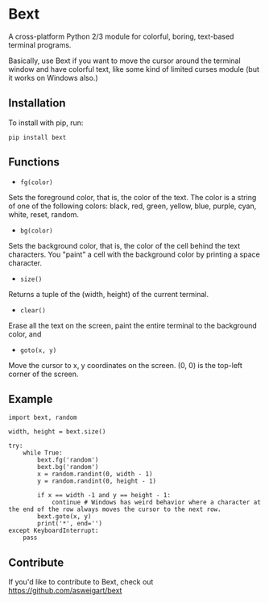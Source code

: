 Bext
======

A cross-platform Python 2/3 module for colorful, boring, text-based terminal programs.

Basically, use Bext if you want to move the cursor around the terminal window and have colorful text, like some kind of limited curses module (but it works on Windows also.)

Installation
------------

To install with pip, run:

    pip install bext

Functions
---------

* ``fg(color)``

Sets the foreground color, that is, the color of the text. The color is a string of one of the following colors: black, red, green, yellow, blue, purple, cyan, white, reset, random.

* ``bg(color)``

Sets the background color, that is, the color of the cell behind the text characters. You "paint" a cell with the background color by printing a space character.

* ``size()``

Returns a tuple of the (width, height) of the current terminal.

* ``clear()``

Erase all the text on the screen, paint the entire terminal to the background color, and

* ``goto(x, y)``

Move the cursor to x, y coordinates on the screen. (0, 0) is the top-left corner of the screen.


Example
-------

    import bext, random

    width, height = bext.size()

    try:
        while True:
            bext.fg('random')
            bext.bg('random')
            x = random.randint(0, width - 1)
            y = random.randint(0, height - 1)

            if x == width -1 and y == height - 1:
                continue # Windows has weird behavior where a character at the end of the row always moves the cursor to the next row.
            bext.goto(x, y)
            print('*', end='')
    except KeyboardInterrupt:
        pass

Contribute
----------

If you'd like to contribute to Bext, check out https://github.com/asweigart/bext
